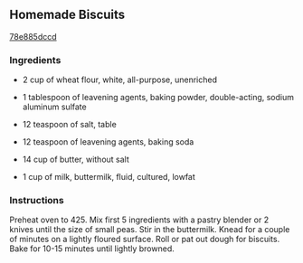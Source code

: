 ## Homemade Biscuits

[78e885dccd](http://www.food.com/recipe/homemade-biscuits-95107)

### Ingredients

 - 2 cup of wheat flour, white, all-purpose, unenriched

 - 1 tablespoon of leavening agents, baking powder, double-acting, sodium aluminum sulfate

 - 12 teaspoon of salt, table

 - 12 teaspoon of leavening agents, baking soda

 - 14 cup of butter, without salt

 - 1 cup of milk, buttermilk, fluid, cultured, lowfat

### Instructions

Preheat oven to 425. Mix first 5 ingredients with a pastry blender or 2 knives until the size of small peas. Stir in the buttermilk. Knead for a couple of minutes on a lightly floured surface. Roll or pat out dough for biscuits. Bake for 10-15 minutes until lightly browned.